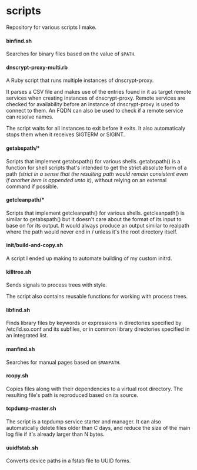 # scripts

Repository for various scripts I make.

#### binfind.sh

Searches for binary files based on the value of `$PATH`.

#### dnscrypt-proxy-multi.rb

A Ruby script that runs multiple instances of dnscrypt-proxy.

It parses a CSV file and makes use of the entries found in
it as target remote services when creating instances of
dnscrypt-proxy.  Remote services are checked for
availability before an instance of dnscrypt-proxy is used
to connect to them.  An FQDN can also be used to check if
a remote service can resolve names.

The script waits for all instances to exit before it
exits.  It also automaticaly stops them when it receives
SIGTERM or SIGINT.

#### getabspath/*

Scripts that implement getabspath() for various shells.  getabspath() is
a function for shell scripts that's intended to get the strict absolute
form of a path *(strict in a sense that the resulting path would remain
consistent even if another item is appended unto it)*, without relying
on an external command if possible.

#### getcleanpath/*

Scripts that implement getcleanpath() for various shells. 
getcleanpath() is similar to getabspath() but it doesn't care about the
format of its input to base on for its output.  It would always produce
an output similar to realpath where the path would never end in / unless
it's the root directory itself.

#### init/build-and-copy.sh

A script I ended up making to automate building of my custom initrd.

#### killtree.sh

Sends signals to process trees with style.

The script also contains reusable functions for working with process
trees.

#### libfind.sh

Finds library files by keywords or expressions in directories specified
by /etc/ld.so.conf and its subfiles, or in common library directories
specified in an integrated list.

#### manfind.sh

Searches for manual pages based on `$MANPATH`.

#### rcopy.sh

Copies files along with their dependencies to a virtual root directory.
The resulting file's path is reproduced based on its source.

#### tcpdump-master.sh

The script is a tcpdump service starter and manager.  It can also
automatically delete files older than C days, and reduce the size of
the main log file if it's already larger than N bytes.

#### uuidfstab.sh

Converts device paths in a fstab file to UUID forms.
